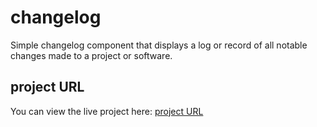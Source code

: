 # changelog
 Simple changelog component that displays a log or record of all notable changes made to a project or software.
 
## project URL

You can view the live project here: [project URL](https://mohanbhasin.github.io/changelog/)

